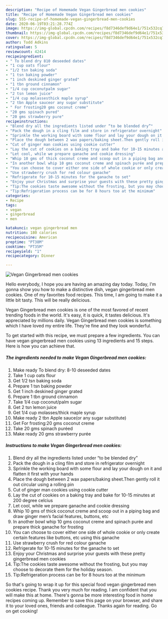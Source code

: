 ```yaml
---
description: "Recipe of Homemade Vegan Gingerbread men cookies"
title: "Recipe of Homemade Vegan Gingerbread men cookies"
slug: 555-recipe-of-homemade-vegan-gingerbread-men-cookies
date: 2020-06-19T03:21:28.774Z
image: https://img-global.cpcdn.com/recipes/f8d7346def9d64e1/751x532cq70/vegan-gingerbread-men-cookies-recipe-main-photo.jpg
thumbnail: https://img-global.cpcdn.com/recipes/f8d7346def9d64e1/751x532cq70/vegan-gingerbread-men-cookies-recipe-main-photo.jpg
cover: https://img-global.cpcdn.com/recipes/f8d7346def9d64e1/751x532cq70/vegan-gingerbread-men-cookies-recipe-main-photo.jpg
author: Todd Adkins
ratingvalue: 5
reviewcount: 42414
recipeingredient:
- " To blend dry 810 deseeded dates"
- "1 cup oats flour"
- "1/2 tsn baking soda"
- "1 tsn baking powder"
- "1 inch deskined ginger grated"
- "1 tbn ground cinnamon"
- "1/4 cup coconutpalm sugar"
- "2 tsn lemon juice"
- "1/4 cup molassesthick maple syrup"
- "2 tbn Apple sauceor any sugar substitute"
- " For frosting20 gms coconut creme"
- "20 gms spinach pured"
- "20 gms strawberry pure"
recipeinstructions:
- "Blend dry all the ingredients listed under “to be blended dry”"
- "Pack the dough in a cling film and store in refrigerator overnight"
- "Sprinkle the working board with some flour and lay your dough on it and flatten it first with your hands"
- "Place the dough between 2 wax papers/baking sheet.Then gently roll it out circular using a rolling pin"
- "Cut of ginger man cookies using cookie cutter"
- "Lay the cut of cookies on a baking tray and bake for 10-15 minutes at 200 degree celcius"
- "Let cool, while we prepare ganache and cookie dressing"
- "Whip 10 gms of thick coconut creme and scoop out in a piping bag and draw ginger men’s facial features, buttons, etc"
- "In another bowl whip 10 gms coconut creme and spinach purée and prepare thick ganache for frosting"
- "You can choose to cover either one side of whole cookie or only create certain features like buttons, etc using this ganache"
- "Use strawberry crush for red colour ganache"
- "Refrigerate for 10-15 minutes for the ganache to set"
- "Enjoy your Christmas and surprise your guests with these pretty gingerbread men cookies"
- "Tip:The cookies taste awesome without the frosting, but you may choose to decorate them for the holiday season."
- "Tip:Refrigeration process can be for 8 hours too at the minimum"
categories:
- Recipe
tags:
- vegan
- gingerbread
- men

katakunci: vegan gingerbread men 
nutrition: 180 calories
recipecuisine: American
preptime: "PT38M"
cooktime: "PT35M"
recipeyield: "1"
recipecategory: Dinner

---
```



![Vegan Gingerbread men cookies](https://img-global.cpcdn.com/recipes/f8d7346def9d64e1/751x532cq70/vegan-gingerbread-men-cookies-recipe-main-photo.jpg)

Hello everybody, I hope you are having an amazing day today. Today, I'm gonna show you how to make a distinctive dish, vegan gingerbread men cookies. One of my favorites food recipes. This time, I am going to make it a little bit tasty. This will be really delicious.

Vegan Gingerbread men cookies is one of the most favored of recent trending foods in the world. It's easy, it is quick, it tastes delicious. It's appreciated by millions daily. Vegan Gingerbread men cookies is something which I have loved my entire life. They're fine and they look wonderful.




To get started with this recipe, we must prepare a few ingredients. You can have vegan gingerbread men cookies using 13 ingredients and 15 steps. Here is how you can achieve that.

<!--inarticleads1-->

##### The ingredients needed to make Vegan Gingerbread men cookies:

1. Make ready  To blend dry: 8-10 deseeded dates
1. Take 1 cup oats flour
1. Get 1/2 tsn baking soda
1. Prepare 1 tsn baking powder
1. Get 1 inch deskined ginger grated
1. Prepare 1 tbn ground cinnamon
1. Take 1/4 cup coconut/palm sugar
1. Get 2 tsn lemon juice
1. Get 1/4 cup molasses/thick maple syrup
1. Make ready 2 tbn Apple sauce(or any sugar substitute)
1. Get  For frosting:20 gms coconut creme
1. Take 20 gms spinach puréed
1. Make ready 20 gms strawberry purée




<!--inarticleads2-->

##### Instructions to make Vegan Gingerbread men cookies:

1. Blend dry all the ingredients listed under “to be blended dry”
1. Pack the dough in a cling film and store in refrigerator overnight
1. Sprinkle the working board with some flour and lay your dough on it and flatten it first with your hands
1. Place the dough between 2 wax papers/baking sheet.Then gently roll it out circular using a rolling pin
1. Cut of ginger man cookies using cookie cutter
1. Lay the cut of cookies on a baking tray and bake for 10-15 minutes at 200 degree celcius
1. Let cool, while we prepare ganache and cookie dressing
1. Whip 10 gms of thick coconut creme and scoop out in a piping bag and draw ginger men’s facial features, buttons, etc
1. In another bowl whip 10 gms coconut creme and spinach purée and prepare thick ganache for frosting
1. You can choose to cover either one side of whole cookie or only create certain features like buttons, etc using this ganache
1. Use strawberry crush for red colour ganache
1. Refrigerate for 10-15 minutes for the ganache to set
1. Enjoy your Christmas and surprise your guests with these pretty gingerbread men cookies
1. Tip:The cookies taste awesome without the frosting, but you may choose to decorate them for the holiday season.
1. Tip:Refrigeration process can be for 8 hours too at the minimum




So that's going to wrap it up for this special food vegan gingerbread men cookies recipe. Thank you very much for reading. I am confident that you will make this at home. There's gonna be more interesting food in home recipes coming up. Remember to save this page on your browser, and share it to your loved ones, friends and colleague. Thanks again for reading. Go on get cooking!

